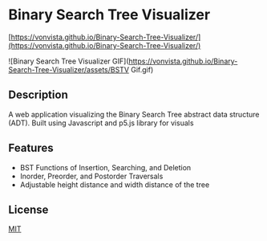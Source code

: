 # Binary Search Tree Visualizer

[https://vonvista.github.io/Binary-Search-Tree-Visualizer/](https://vonvista.github.io/Binary-Search-Tree-Visualizer/)

![Binary Search Tree Visualizer GIF](https://vonvista.github.io/Binary-Search-Tree-Visualizer/assets/BSTV Gif.gif)

## Description

A web application visualizing the Binary Search Tree abstract data structure (ADT). Built using Javascript and p5.js library for visuals

## Features

* BST Functions of Insertion, Searching, and Deletion
* Inorder, Preorder, and Postorder Traversals
* Adjustable height distance and width distance of the tree

## License
[MIT](https://choosealicense.com/licenses/mit/)